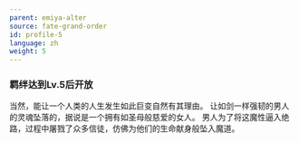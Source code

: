 ```yaml
---
parent: emiya-alter
source: fate-grand-order
id: profile-5
language: zh
weight: 5
---
```


### 羁绊达到Lv.5后开放

当然，能让一个人类的人生发生如此巨变自然有其理由。
让如剑一样强韧的男人的灵魂坠落的，据说是一个拥有如圣母般慈爱的女人。
男人为了将这魔性逼入绝路，过程中屠戮了众多信徒，仿佛为他们的生命献身般坠入魔道。
